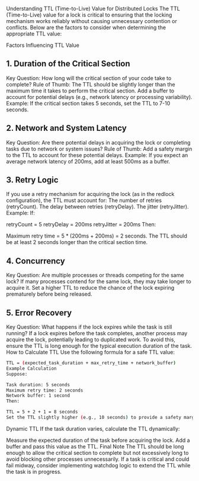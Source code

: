 Understanding TTL (Time-to-Live) Value for Distributed Locks
The TTL (Time-to-Live) value for a lock is critical to ensuring that the locking mechanism works reliably without causing unnecessary contention or conflicts. Below are the factors to consider when determining the appropriate TTL value:

Factors Influencing TTL Value
## 1. Duration of the Critical Section
Key Question: How long will the critical section of your code take to complete?
Rule of Thumb:
The TTL should be slightly longer than the maximum time it takes to perform the critical section.
Add a buffer to account for potential delays (e.g., network latency or processing variability).
Example: If the critical section takes 5 seconds, set the TTL to 7-10 seconds.

## 2. Network and System Latency
Key Question: Are there potential delays in acquiring the lock or completing tasks due to network or system issues?
Rule of Thumb: Add a safety margin to the TTL to account for these potential delays.
Example: If you expect an average network latency of 200ms, add at least 500ms as a buffer.

## 3. Retry Logic
If you use a retry mechanism for acquiring the lock (as in the redlock configuration), the TTL must account for:
The number of retries (retryCount).
The delay between retries (retryDelay).
The jitter (retryJitter).
Example: If:

retryCount = 5
retryDelay = 200ms
retryJitter = 200ms
Then:

Maximum retry time = 5 * (200ms + 200ms) = 2 seconds.
The TTL should be at least 2 seconds longer than the critical section time.

## 4. Concurrency
Key Question: Are multiple processes or threads competing for the same lock?
If many processes contend for the same lock, they may take longer to acquire it.
Set a higher TTL to reduce the chance of the lock expiring prematurely before being released.

## 5. Error Recovery
Key Question: What happens if the lock expires while the task is still running?
If a lock expires before the task completes, another process may acquire the lock, potentially leading to duplicated work.
To avoid this, ensure the TTL is long enough for the typical execution duration of the task.
How to Calculate TTL
Use the following formula for a safe TTL value:

```bash
TTL = (expected_task_duration + max_retry_time + network_buffer)
Example Calculation
Suppose:

Task duration: 5 seconds
Maximum retry time: 2 seconds
Network buffer: 1 second
Then:

TTL = 5 + 2 + 1 = 8 seconds
Set the TTL slightly higher (e.g., 10 seconds) to provide a safety margin.
```

Dynamic TTL
If the task duration varies, calculate the TTL dynamically:

Measure the expected duration of the task before acquiring the lock.
Add a buffer and pass this value as the TTL.
Final Note
The TTL should be long enough to allow the critical section to complete but not excessively long to avoid blocking other processes unnecessarily.
If a task is critical and could fail midway, consider implementing watchdog logic to extend the TTL while the task is in progress.






